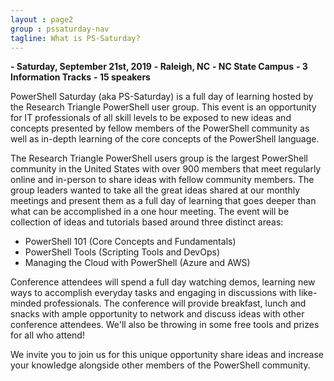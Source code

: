```yaml
---
layout : page2
group : pssaturday-nav
tagline: What is PS-Saturday?
---
```

**- Saturday, September 21st, 2019**
**- Raleigh, NC**
**- NC State Campus**
**- 3 Information Tracks**
**- 15 speakers**


PowerShell Saturday (aka PS-Saturday) is a full day of learning hosted by the Research Triangle PowerShell user group. This event is an opportunity for IT professionals of all skill levels to be exposed to new ideas and concepts presented by fellow members of the PowerShell community as well as in-depth learning of the core concepts of the PowerShell language.

The Research Triangle PowerShell users group is the largest PowerShell community in the United States with over 900 members that meet regularly online and in-person to share ideas with fellow community members. The group leaders wanted to take all the great ideas shared at our monthly meetings and present them as a full day of learning that goes deeper than what can be accomplished in a one hour meeting. The event will be collection of ideas and tutorials based around three distinct areas:
- PowerShell 101 (Core Concepts and Fundamentals)
- PowerShell Tools (Scripting Tools and DevOps)
- Managing the Cloud with PowerShell (Azure and AWS)

Conference attendees will spend a full day watching demos, learning new ways to accomplish everyday tasks and engaging in discussions with like-minded professionals. The conference will provide breakfast, lunch and snacks with ample opportunity to network and discuss ideas with other conference attendees. We'll also be throwing in some free tools and prizes for all who attend!

We invite you to join us for this unique opportunity share ideas and increase your knowledge alongside other members of the PowerShell community.